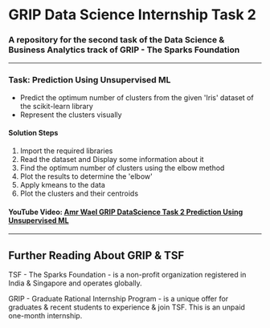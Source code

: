 # GRIP Data Science Internship Task 2
### A repository for the second task of the Data Science &amp; Business Analytics track of GRIP - The Sparks Foundation
---
### Task: Prediction Using Unsupervised ML
- Predict the optimum number of clusters from the given 'Iris' dataset of the scikit-learn library
- Represent the clusters visually

#### Solution Steps
1. Import the required libraries
2. Read the dataset and Display some information about it
3. Find the optimum number of clusters using the elbow method
4. Plot the results to determine the 'elbow'
5. Apply kmeans to the data
6. Plot the clusters and their centroids

#### YouTube Video: [Amr Wael GRIP DataScience Task 2 Prediction Using Unsupervised ML](https://www.youtube.com/watch?v=ygAuJ8nh0qc)
---
## Further Reading About GRIP & TSF
TSF - The Sparks Foundation - is a non-profit organization registered in India & Singapore and operates globally.

GRIP - Graduate Rational Internship Program - is a unique offer for graduates & recent students to experience & join TSF.
This is an unpaid one-month internship.

